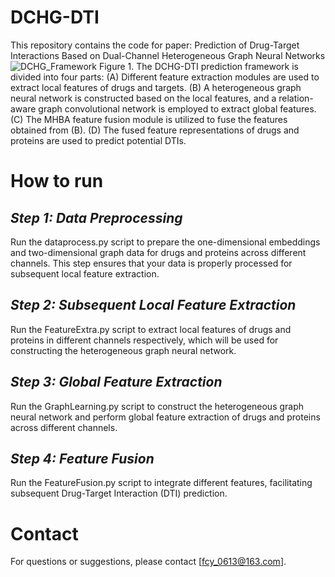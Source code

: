 # **DCHG-DTI**
 This repository contains the code for paper: Prediction of Drug-Target Interactions Based on Dual-Channel Heterogeneous Graph Neural Networks
![DCHG_Framework](https://github.com/user-attachments/assets/1d3c1a63-3391-4cad-86e7-ce4ca77af628)
 Figure 1. The DCHG-DTI prediction framework is divided into four parts: (A) Different feature extraction modules are used to extract local features of drugs and targets. (B) A heterogeneous graph neural network is constructed based on the local features, and a relation-aware graph convolutional network is employed to extract global features. (C) The MHBA feature fusion module is utilized to fuse the features obtained from (B). (D) The fused feature representations of drugs and proteins are used to predict potential DTIs.
# **How to run**
## *Step 1: Data Preprocessing*
Run the dataprocess.py script to prepare the one-dimensional embeddings and two-dimensional graph data for drugs and proteins across different channels. This step ensures that your data is properly processed for subsequent local feature extraction.
## *Step 2: Subsequent Local Feature Extraction*
Run the FeatureExtra.py script to extract local features of drugs and proteins in different channels respectively, which will be used for constructing the heterogeneous graph neural network.
## *Step 3: Global Feature Extraction*
Run the GraphLearning.py script to construct the heterogeneous graph neural network and perform global feature extraction of drugs and proteins across different channels.
## *Step 4: Feature Fusion*
Run the FeatureFusion.py script to integrate different features, facilitating subsequent Drug-Target Interaction (DTI) prediction.
# Contact
For questions or suggestions, please contact [fcy_0613@163.com].
